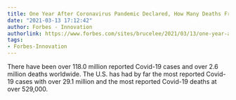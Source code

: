 ```yaml
---
title: One Year After Coronavirus Pandemic Declared, How Many Deaths From Covid-19?
date: "2021-03-13 17:12:42"
author: Forbes - Innovation
authorlink: https://www.forbes.com/sites/brucelee/2021/03/13/one-year-after-coronavirus-pandemic-declared-how-many-deaths-from-covid-19/
tags:
- Forbes-Innovation
---
```

There have been over 118.0 million reported Covid-19 cases and over 2.6 million deaths worldwide. The U.S. has had by far the most reported Covid-19 cases with over 29.1 million and the most reported Covid-19 deaths at over 529,000.
